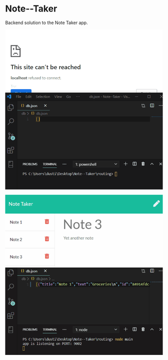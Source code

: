 # Note--Taker
Backend solution to the Note Taker app.

![Saving Notes to Database](public/assets/readme_gifs/savedatabase.gif)

![Deleting Notes from Database](public/assets/readme_gifs/deletedatabase.gif)

